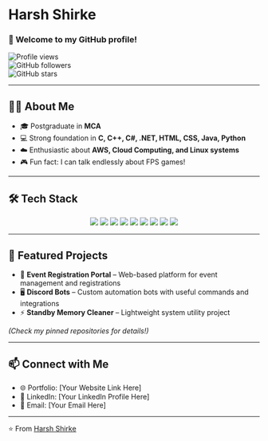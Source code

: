 # Harsh Shirke

### 👋 Welcome to my GitHub profile!  

![Profile views](https://komarev.com/ghpvc/?username=shirkeharsh&label=Profile%20views&color=0e75b6&style=flat)  
![GitHub followers](https://img.shields.io/github/followers/shirkeharsh?style=social)  
![GitHub stars](https://img.shields.io/github/stars/shirkeharsh?style=social)  

---

## 👨‍💻 About Me
- 🎓 Postgraduate in **MCA**  
- 💻 Strong foundation in **C, C++, C#, .NET, HTML, CSS, Java, Python**  
- ☁️ Enthusiastic about **AWS, Cloud Computing, and Linux systems**  
- 🎮 Fun fact: I can talk endlessly about FPS games!  

---

## 🛠️ Tech Stack

<div align="center">

<img src="https://img.shields.io/badge/C++-00599C?style=for-the-badge&logo=cplusplus&logoColor=white">  
<img src="https://img.shields.io/badge/Python-3776AB?style=for-the-badge&logo=python&logoColor=white">  
<img src="https://img.shields.io/badge/Java-007396?style=for-the-badge&logo=java&logoColor=white">  
<img src="https://img.shields.io/badge/C%23-239120?style=for-the-badge&logo=c-sharp&logoColor=white">  
<img src="https://img.shields.io/badge/.NET-512BD4?style=for-the-badge&logo=dotnet&logoColor=white">  
<img src="https://img.shields.io/badge/HTML5-E34F26?style=for-the-badge&logo=html5&logoColor=white">  
<img src="https://img.shields.io/badge/CSS3-1572B6?style=for-the-badge&logo=css3&logoColor=white">  
<img src="https://img.shields.io/badge/AWS-FF9900?style=for-the-badge&logo=amazonaws&logoColor=white">  
<img src="https://img.shields.io/badge/Linux-FCC624?style=for-the-badge&logo=linux&logoColor=black">  

</div>

---

## 📌 Featured Projects
- 🚀 **Event Registration Portal** – Web-based platform for event management and registrations  
- 🖥️ **Discord Bots** – Custom automation bots with useful commands and integrations  
- ⚡ **Standby Memory Cleaner** – Lightweight system utility project  

*(Check my pinned repositories for details!)*  

---

## 📫 Connect with Me
- 🌐 Portfolio: [Your Website Link Here]  
- 💼 LinkedIn: [Your LinkedIn Profile Here]  
- 📧 Email: [Your Email Here]  

---
⭐️ From [Harsh Shirke](https://github.com/shirkeharsh)
